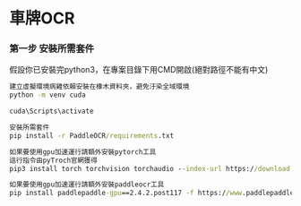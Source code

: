 車牌OCR
===

### 第一步 安裝所需套件

假設你已安裝完python3，在專案目錄下用CMD開啟(絕對路徑不能有中文)

```cmd
建立虛擬環境病雞依賴安裝在橡木資料夾，避免汙染全域環境
python -m venv cuda

cuda\Scripts\activate

安裝所需套件
pip install -r PaddleOCR/requirements.txt

如果要使用gpu加速運行請額外安裝pytorch工具
這行指令由pyTroch官網獲得
pip3 install torch torchvision torchaudio --index-url https://download.pytorch.org/whl/cu118

如果要使用gpu加速運行請額外安裝paddleocr工具
pip install paddlepaddle-gpu==2.4.2.post117 -f https://www.paddlepaddle.org.cn/whl/windows/mkl/avx/stable.html
```